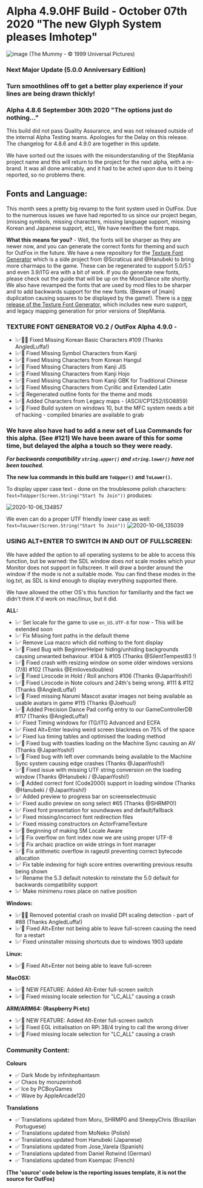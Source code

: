 # Alpha 4.9.0HF Build - October 07th 2020 "The new Glyph System pleases Imhotep" 
![image](https://user-images.githubusercontent.com/11047768/95269603-aa638280-0831-11eb-9c6d-1b207a85c95b.png)
(The Mummy - © 1999 Universal Pictures)
### Next Major Update (5.0.0 Anniversary Edition)

### Turn smoothlines off to get a better play experience if your lines are being drawn thickly!

### Alpha 4.8.6 September 30th 2020 "The options just do nothing..."
This build did not pass Quality Assurance, and was not released outside of the internal Alpha Testing teams. Apologies for the Delay on this release. The changelog for 4.8.6 and 4.9.0 are together in this update.

We have sorted out the issues with the misunderstanding of the StepMania project name and this will return to the project for the next alpha, with a re-brand. It was all done amicably, and it had to be acted upon due to it being reported, so no problems there.

## Fonts and Language:
This month sees a pretty big revamp to the font system used in OutFox. Due to the numerous issues we have had reported to us since our project began, (missing symbols, missing characters, missing language support, missing Korean and Japanese support, etc), We have rewritten the font maps.

**What this means for you?** - Well, the fonts will be sharper as they are newer now, and you can generate the correct fonts for theming and such for OutFox in the future.  We have a new repository for the [Texture Font Generator](https://github.com/TeamRizu/Texture-Font-Generator-2020-Squirrel) which is a side project from @Scraticus and @Hanubeki to bring more charmaps to the game. These can be regenerated to support 5.0/5.1 and even 3.9/ITG era with a bit of work. If you do generate new fonts, please check out the guide that will be up on the MoonDance site shortly. We also have revamped the fonts that are used by mod files to be sharper and to add backwards support for the new fonts. (Beware of [main] duplication causing squares to be displayed by the game!). There is a [new release of the Texture Font Generator](https://github.com/TeamRizu/Texture-Font-Generator-2020-Squirrel/releases/tag/buildv0.2), which includes new euro support, and legacy mapping generation for prior versions of StepMania.

### TEXTURE FONT GENERATOR V0.2 / OutFox Alpha 4.9.0 - 
- ❕✅🐲📝 Fixed Missing Korean Basic Characters #109 (Thanks AngledLuffa!)
- ❕✅🐲 Fixed Missing Symbol Characters from Kanji
- ❕✅🐲 Fixed Missing Characters from Korean Hangul
- ❕✅🐲 Fixed Missing Characters from Kanji JIS
- ❕✅🐲 Fixed Missing Characters from Kanji Hojo
- ❕✅🐲 Fixed Missing Characters from Kanji GBK for Traditional Chinese
- ❕✅🐲 Fixed Missing Characters from Cyrillic and Extended Latin
- ❕✅🐲 Regenerated outline fonts for the theme and mods
- ❕✅🐲 Added Characters from Legacy maps - (ASCII/CP1252/ISO8859)
- ❕✅🐲 Fixed Build system on windows 10, but the MFC system needs a bit of hacking - compiled binaries are available to grab

### We have also have had to add a new set of Lua Commands for this alpha. (See #121) We have been aware of this for some time, but delayed the alpha a touch so they were ready. 

_**For backwards compatibility `string.upper()` and `string.lower()` have not been touched.**_

**The new lua commands in this build are `ToUpper()` and `ToLower()`.**

To display upper case text - done on the troublesome polish characters:
`Text=ToUpper(Screen.String("Start To Join"))` produces:

![2020-10-06_134857](https://user-images.githubusercontent.com/11047768/95259274-d88b9700-081e-11eb-83d2-04c3c6c387ec.jpg)

We even can do a proper UTF friendly lower case as well:
`Text=ToLower(Screen.String("Start To Join"))` 
![2020-10-06_135039](https://user-images.githubusercontent.com/11047768/95259381-ffe26400-081e-11eb-8272-3e18e708efac.jpg)

### USING ALT+ENTER TO SWITCH IN AND OUT OF FULLSCREEN:
We have added the option to all operating systems to be able to access this function, but be warned: the SDL window does _not_ scale modes which your Monitor does not support in fullscreen. It will draw a border around the window if the mode is not a suitable mode. You can find these modes in the log.txt, as SDL is kind enough to display everything supported there.

We have allowed the other OS's this function for familiarity and the fact we didn't think it'd work on mac/linux, but it did.

**ALL:**
- ❕✅ Set locale for the game to use `en_US.UTF-8` for now - This will be extended soon
- ❕✅ Fix Missing font paths in the default theme
- ❕✅ Remove Lua macro which did nothing to the font display
- ❕✅📝 Fixed Bug with BeginnerHelper hiding/unhiding backgrounds causing unwanted behaviour. #104 & #105 (Thanks @SilentTempest83 !)
- ❕✅📝 Fixed crash with resizing window on some older windows versions (7/8) #102 (Thanks @Emilovesdoubles)
- ❕✅📝 Fixed Lirocode in Hold / Roll anchors #106 (Thanks @JapanYoshi!)
- ❕✅📝 Fixed Lirocode in Note colours and 24th's being wrong. #111 & #112 (Thanks @AngledLuffa!)
- ❕✅📝 Fixed missing Narumi Mascot avatar images not being available as usable avatars in game #115 (Thanks @Joehuu!)
- ❕✅📝 Added Precision Dance Pad config entry to our GameControllerDB #117 (Thanks @AngledLuffa!)
- ❕✅ Fixed Timing windows for ITG/ITG Advanced and ECFA
- ❕✅ Fixed Alt+Enter leaving weird screen blackness on 75% of the space
- ❕✅ Fixed lua timing tables and optimised the loading method
- ❕✅📝 Fixed bug with toasties loading on the Machine Sync causing an AV (Thanks @JapanYoshi!)
- ❕✅📝 Fixed bug with left over commands being available to the Machine Sync system causing edge crashes (Thanks @JapanYoshi!)
- ❕✅📝 Fixed issue with missing UTF string conversion on the loading window (Thanks @Hanubeki / @JapanYoshi!)
- ❕✅📝 Added correct font (Code2000) support in loading window (Thanks @Hanubeki / @JapanYoshi!)
- ❕✅ Added preview to progress bar on screenselectmusic
- ❕✅ Fixed audio preview on song select #65  (Thanks @SHRMP0!)
- ❕✅ Fixed font presentation for soundwaves and default/fallback
- ❕✅ Fixed missing/incorrect font redirection files
- ❕✅ Fixed missing constructors on ActorFrameTexture
- ❕✅🐲 Beginning of making SM Locale Aware
- ❕✅🐲 Fix overflow on font index now we are using proper UTF-8
- ❕✅🐲 Fix archaic practice on wide strings in font manager
- ❕✅🐲 Fix arithmetic overflow in rageutil preventing correct bytecode allocation
- ❕✅ Fix table indexing for high score entries overwriting previous results being shown
- ❕✅ Rename the 5.3 default noteskin to reinstate the 5.0 default for backwards compatibility support
- ❕✅ Make minimenu rows place on native position

**Windows:**
- ❕✅🐲📝 Removed potential crash on invalid DPI scaling detection - part of #88 (Thanks AngledLuffa!)
- ❕✅🐲 Fixed Alt+Enter not being able to leave full-screen causing the need for a restart
- ❕✅ Fixed uninstaller missing shortcuts due to windows 1903 update

**Linux:**
- ❕✅🐲 Fixed Alt+Enter not being able to leave full-screen

**MacOSX:**
- ❕✅🐲 NEW FEATURE: Added Alt-Enter full-screen switch
- ❕✅🐲 Fixed missing locale selection for "LC_ALL" causing a crash

**ARM/ARM64: (Raspberry Pi etc)**
- ❕✅🐲 NEW FEATURE: Added Alt-Enter full-screen switch
- ❕✅🐲 Fixed EGL initialisation on RPi 3B/4 trying to call the wrong driver
- ❕✅🐲 Fixed missing locale selection for "LC_ALL" causing a crash

### Community Content:
**Colours**
- ✅ Dark Mode by infinitephantasm
- ✅ Chaos by moruzerinho6
- ✅ Ice by PCBoyGames
- ✅ Wave by AppleArcade120

**Translations**
- ✅ Translations updated from Moru, SHRMP0 and SheepyChris  (Brazilian Portuguese)
- ✅ Translations updated from MoNeko (Polish) 
- ✅ Translations updated from Hanubeki (Japanese)
- ✅ Translations updated from Jose_Varela (Spanish)
- ✅ Translations updated from Daniel Rotwind (German)
- ✅ Translations updated from Ksempac (French)

**(The 'source' code below is the reporting issues template, it is not the source for OutFox)**